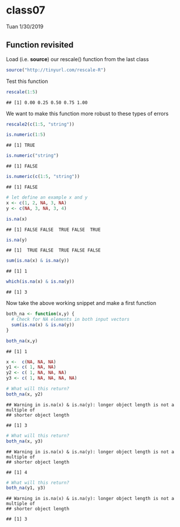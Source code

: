 class07
================
Tuan
1/30/2019

Function revisited
------------------

Load (i.e. **source**) our rescale() function from the last class

``` r
source("http://tinyurl.com/rescale-R")
```

Test this function

``` r
rescale(1:5)
```

    ## [1] 0.00 0.25 0.50 0.75 1.00

We want to make this function more robust to these types of errors

``` r
rescale2(c(1:5, "string"))
```

``` r
is.numeric(1:5)
```

    ## [1] TRUE

``` r
is.numeric("string")
```

    ## [1] FALSE

``` r
is.numeric(c(1:5, "string"))
```

    ## [1] FALSE

``` r
# let define an example x and y
x <- c(1, 2, NA, 3, NA)
y <- c(NA, 3, NA, 3, 4)

is.na(x)
```

    ## [1] FALSE FALSE  TRUE FALSE  TRUE

``` r
is.na(y)
```

    ## [1]  TRUE FALSE  TRUE FALSE FALSE

``` r
sum(is.na(x) & is.na(y))
```

    ## [1] 1

``` r
which(is.na(x) & is.na(y))
```

    ## [1] 3

Now take the above working snippet and make a first function

``` r
both_na <- function(x,y) {
  # Check for NA elements in both input vectors
  sum(is.na(x) & is.na(y))
}
```

``` r
both_na(x,y)
```

    ## [1] 1

``` r
x <-  c(NA, NA, NA)
y1 <- c( 1, NA, NA)
y2 <- c( 1, NA, NA, NA)
y3 <- c( 1, NA, NA, NA, NA)
```

``` r
# What will this return?
both_na(x, y2)
```

    ## Warning in is.na(x) & is.na(y): longer object length is not a multiple of
    ## shorter object length

    ## [1] 3

``` r
# What will this return?
both_na(x, y3)
```

    ## Warning in is.na(x) & is.na(y): longer object length is not a multiple of
    ## shorter object length

    ## [1] 4

``` r
# What will this return?
both_na(y1, y3)
```

    ## Warning in is.na(x) & is.na(y): longer object length is not a multiple of
    ## shorter object length

    ## [1] 3
